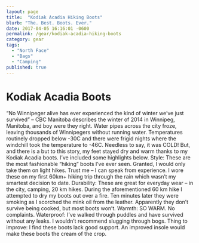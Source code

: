 ```yaml
---
layout: page
title:  "Kodiak Acadia Hiking Boots"
blurb: "The. Best. Boots. Ever."
date: 2017-04-05 16:16:01 -0600
permalink: /gear/kodiak-acadia-hiking-boots
category: gear
tags:
  - "North Face"
  - "Bags"
  - "Camping"
published: true
---
```


# Kodiak Acadia Boots

“No Winnipeger alive has ever experienced the kind of winter we’ve just survived” – CBC Manitoba describes the winter of 2014 in Winnipeg, Manitoba, and boy were they right. Water pipes across the city froze, leaving thousands of Winnipegers without running water.  Temperatures routinely dropped below -30C and there were frigid nights where the windchill took the temperature to -46C. Needless to say, it was COLD! 
But, and there is a but to this story, my feet stayed dry and warm thanks to my Kodiak Acadia boots. I’ve included some highlights below.
Style: These are the most fashionable “hiking” boots I’ve ever seen. Granted, I would only take them on light hikes. Trust me – I can speak from experience. I wore these on my first 60km+ hiking trip through the rain which wasn’t my smartest decision to date.
Durability: These are great for everyday wear – in the city, camping, 20 km hikes. During the aforementioned 60 km hike I attempted to dry my boots out over a fire. Ten minutes later they were smoking as I scorched the mink oil from the leather. Apparently they don’t survive being cooked, but most boots won’t.
Warmth: SO WARM. No complaints.
Waterproof: I’ve walked through puddles and have survived without any leaks. I wouldn’t recommend slugging through bogs.
Thing to improve: I find these boots lack good support. An improved insole would make these boots the cream of the crop.  
